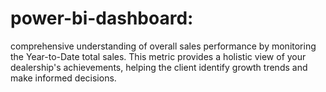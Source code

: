 # power-bi-dashboard:
 comprehensive understanding of  overall sales performance by monitoring the Year-to-Date total sales. This metric provides a holistic view of your dealership's achievements, helping the client identify growth trends and make informed decisions.

